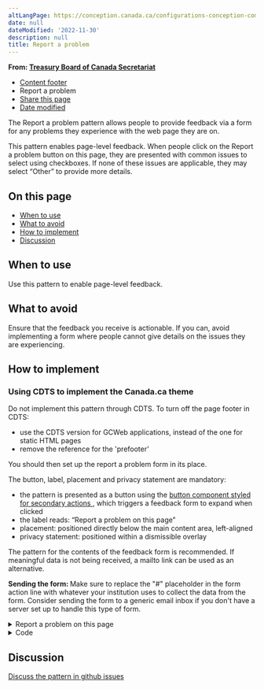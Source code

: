 ```yaml
---
altLangPage: https://conception.canada.ca/configurations-conception-communes/signaler-probleme.html
date: null
dateModified: '2022-11-30'
description: null
title: Report a problem
---
```



<div>
 <p class="gc-byline">
  <strong>
   From:
   <a href="https://www.canada.ca/en/treasury-board-secretariat.html">
    Treasury Board of Canada Secretariat
   </a>
  </strong>
  <div class="gc-stp-stp">
   <div class="row">
    <ul class="toc lst-spcd col-md-12">
     <li class="col-md-4 col-sm-6">
      <a class="list-group-item" href="site-footer-content.html">
       Content
						footer
      </a>
     </li>
     <li class="col-md-4 col-sm-6">
      <a class="list-group-item active">
       Report a problem
      </a>
     </li>
     <li class="col-md-4 col-sm-6">
      <a class="list-group-item" href="share-page.html">
       Share this page
      </a>
     </li>
     <li class="col-md-4 col-sm-6">
      <a class="list-group-item" href="date-modified.html">
       Date modified
      </a>
     </li>
    </ul>
   </div>
  </div>
  <p>
   The Report a problem pattern allows people to provide feedback via a form for any problems they experience with the
			web page they are on.
  </p>
  <p>
   This pattern enables page-level feedback. When people click on the Report a problem button on this page, they are
			presented with common issues to select using checkboxes. If none of these issues are applicable, they may select
			“Other” to provide more details.
  </p>
  <section>
   <h2>
    On this page
   </h2>
   <ul>
    <li>
     <a href="#when">
      When to use
     </a>
    </li>
    <li>
     <a href="#avoid">
      What to avoid
     </a>
    </li>
    <li>
     <a href="#how">
      How to implement
     </a>
    </li>
    <li>
     <a href="#discuss">
      Discussion
     </a>
    </li>
   </ul>
  </section>
  <section>
   <h2 id="when">
    When to use
   </h2>
   <p>
    Use this pattern to enable page-level feedback.
   </p>
  </section>
  <section>
   <h2 id="avoid">
    What to avoid
   </h2>
   <p>
    Ensure that the feedback you receive is actionable. If you can, avoid implementing a form where people cannot
				give details on the issues they are experiencing.
   </p>
  </section>
  <section>
   <h2 id="how">
    How to implement
   </h2>
   <section class="alert alert-warning">
    <h3>
     Using CDTS to implement the Canada.ca theme
    </h3>
    <p>
     Do not implement this pattern through CDTS. To turn off the page footer in CDTS:
    </p>
    <ul>
     <li>
      use the CDTS version for GCWeb applications, instead of the one for static HTML pages
     </li>
     <li>
      remove the reference for the 'prefooter'
     </li>
    </ul>
    <p>
     You should then set up the report a problem form in its place.
    </p>
   </section>
   <p>
    The button, label, placement and privacy statement are mandatory:
   </p>
   <ul>
    <li>
     the pattern is presented as a button using the
     <a href="./buttons.html">
      button component styled for secondary
						actions
     </a>
     , which triggers a feedback form to expand when clicked
    </li>
    <li>
     the label reads: “Report a problem on this page”
    </li>
    <li>
     placement: positioned directly below the main content area, left-aligned
    </li>
    <li>
     privacy statement: positioned within a dismissible overlay
    </li>
   </ul>
   <p>
    The pattern for the contents of the feedback form is recommended. If meaningful data is not being received, a
				mailto link can be used as an alternative.
   </p>
   <p>
    <b>
     Sending the form:
    </b>
    Make sure to replace the "#" placeholder in the form action line with whatever your
				institution uses to collect the data from the form. Consider sending the form to a generic email inbox if you
				don't have a server set up to handle this type of form.
   </p>
   <div class="pattern-demo mrgn-bttm-md">
    <div class="row">
     <div class="col-sm-6 col-md-5 col-lg-4">
      <details class="brdr-0">
       <summary class="btn btn-default text-center">
        Report a problem on this page
       </summary>
       <div class="well row">
        <div class="gc-rprt-prblm">
         <div class="gc-rprt-prblm-tggl">
          <form action="#" id="gc-rprt-prblm-form" method="post">
           <fieldset>
            <legend>
             <span class="field-name">
              Please select all that apply:
             </span>
            </legend>
            <div class="checkbox">
             <label for="problem1-demo">
              <input data-reveal="#broken" id="problem1-demo" name="problem" type="checkbox" value="Something is broken"/>
              Something is broken
             </label>
            </div>
            <div class="form-group hide" id="broken">
             <label for="problem1-demo-detail">
              Provide more details (optional):
             </label>
             <input class="form-control full-width" id="problem1-demo-detail" type="text"/>
            </div>
            <div class="checkbox">
             <label for="problem2-demo">
              <input data-reveal="#spelling" id="problem2-demo" name="problem" type="checkbox" value="It has spelling or grammar mistakes"/>
              It has spelling or grammar
														mistakes
             </label>
            </div>
            <div class="form-group hide" id="spelling">
             <label for="problem2-demo-detail">
              Provide more details (optional):
             </label>
             <input class="form-control full-width" id="problem2-demo-detail" type="text"/>
            </div>
            <div class="checkbox">
             <label for="problem3-demo">
              <input data-reveal="#wrong" id="problem3-demo" name="problem" type="checkbox" value="The information is wrong"/>
              The information is wrong
             </label>
            </div>
            <div class="form-group hide" id="wrong">
             <label for="problem3-demo-detail">
              Provide more details (optional):
             </label>
             <input class="form-control full-width" id="problem3-demo-detail" type="text"/>
            </div>
            <div class="checkbox">
             <label for="problem4-demo">
              <input data-reveal="#outdated" id="problem4-demo" name="problem" type="checkbox" value="The information is outdated"/>
              The information is outdated
             </label>
            </div>
            <div class="form-group hide" id="outdated">
             <label for="problem4-demo-detail">
              Provide more details (optional):
             </label>
             <input class="form-control full-width" id="problem4-demo-detail" type="text"/>
            </div>
            <div class="checkbox">
             <label for="problem5-demo">
              <input data-reveal="#find" id="problem5-demo" name="problem" type="checkbox" value="I can’t find what I’m looking for"/>
              I can’t find what I’m looking
														for
             </label>
            </div>
            <div class="form-group hide" id="find">
             <label for="problem5-demo-detail">
              Describe what you’re looking for (optional):
             </label>
             <input class="form-control full-width" id="problem5-demo-detail" type="text"/>
            </div>
            <div class="checkbox">
             <label for="problem6-demo">
              <input data-reveal="#confusing" id="problem6-demo" name="problem" type="checkbox" value="Other"/>
              Other
             </label>
            </div>
            <div class="form-group hide" id="confusing">
             <label for="problem6-demo-detail">
              Provide more details (optional):
             </label>
             <input class="form-control full-width" id="problem6-demo-detail" type="text"/>
            </div>
           </fieldset>
           <p>
            <a class="wb-lbx" href="#privacy-statement">
             Privacy statement
            </a>
           </p>
           <section class="mfp-hide modal-dialog modal-content overlay-def" id="privacy-statement">
            <header class="modal-header">
             <h2 class="modal-title">
              Privacy statement
             </h2>
            </header>
            <div class="modal-body">
             <p>
              Lorem ipsum dolor sit amet, consectetur adipiscing elit, sed do eiusmod tempor incididunt ut
														labore et dolore magna aliqua. Turp is egestas maecenas pharetra convallis posuere morbi leo
														urna.
             </p>
            </div>
           </section>
           <button class="btn btn-primary wb-toggle" data-toggle='{"stateOff": "hide", "stateOn": "show", "selector": ".gc-rprt-prblm-tggl"}' type="submit">
            Submit
           </button>
          </form>
         </div>
         <div class="gc-rprt-prblm-thnk gc-rprt-prblm-tggl hide">
          <h3>
           Thank you for your help!
          </h3>
          <p>
           You will not receive a reply. For enquiries, please
           <a href="https://www.canada.ca/en/contact.html">
            contact us
           </a>
           .
          </p>
         </div>
        </div>
       </div>
      </details>
     </div>
    </div>
   </div>
   <details>
    <summary>
     Code
    </summary>
    <pre class="prettyprint"><code>&lt;div class="row"&gt;
	 &lt;div class="col-sm-6 col-md-5 col-lg-4"&gt;
	  &lt;details class="brdr-0" open=""&gt;
	   &lt;summary class="btn btn-default text-center"&gt;Report a problem on this page&lt;/summary&gt;
	   &lt;div class="well row"&gt;
	    &lt;div class="gc-rprt-prblm"&gt;
	     &lt;div class="gc-rprt-prblm-tggl" id="wb-auto-7"&gt;
	      &lt;form action="#"&gt;
	       &lt;fieldset&gt;
	        &lt;legend&gt;&lt;span class="field-name"&gt;Please select all that apply: &lt;/span&gt;&lt;/legend&gt;
	        &lt;div class="checkbox"&gt;
	         &lt;label for="problem1"&gt;&lt;input type="checkbox" data-reveal="#broken" name="problem" value="Something is broken" id="problem1"&gt;Something is broken&lt;/label&gt;
	        &lt;/div&gt;
	        &lt;div class="form-group hide" id="broken"&gt;
	         &lt;label for="problem1-detail"&gt;Provide more details (optional):&lt;/label&gt;
	         &lt;input type="text" class="form-control full-width" id="problem1-detail"&gt;
	        &lt;/div&gt;
	        &lt;div class="checkbox"&gt;
	         &lt;label for="problem2"&gt;&lt;input type="checkbox" data-reveal="#spelling" name="problem" value="It has spelling or grammar mistakes" id="problem2"&gt;It has spelling or grammar mistakes&lt;/label&gt;
	        &lt;/div&gt;
	        &lt;div class="form-group hide" id="spelling"&gt;
	         &lt;label for="problem2-detail"&gt;Provide more details (optional):&lt;/label&gt;
	         &lt;input type="text" class="form-control full-width" id="problem2-detail"&gt;
	        &lt;/div&gt;
	        &lt;div class="checkbox"&gt;
	         &lt;label for="problem3"&gt;&lt;input type="checkbox" data-reveal="#wrong" name="problem" value="The information is wrong" id="problem3"&gt;The information is wrong&lt;/label&gt;
	        &lt;/div&gt;
	        &lt;div class="form-group hide" id="wrong"&gt;
	         &lt;label for="problem3-detail"&gt;Provide more details (optional):&lt;/label&gt;
	         &lt;input type="text" class="form-control full-width" id="problem3-detail"&gt;
	        &lt;/div&gt;
	        &lt;div class="checkbox"&gt;
	         &lt;label for="problem4"&gt;&lt;input type="checkbox" data-reveal="#outdated" name="problem" value="The information is outdated" id="problem4"&gt;The information is outdated&lt;/label&gt;
	        &lt;/div&gt;
	        &lt;div class="form-group hide" id="outdated"&gt;
	         &lt;label for="problem4-detail"&gt;Provide more details (optional):&lt;/label&gt;
	         &lt;input type="text" class="form-control full-width" id="problem4-detail"&gt;
	        &lt;/div&gt;
	        &lt;div class="checkbox"&gt;
	         &lt;label for="problem5"&gt;&lt;input type="checkbox" data-reveal="#find" name="problem" value="I can’t find what I’m looking for" id="problem5"&gt;I can’t find what I’m looking for&lt;/label&gt;
	        &lt;/div&gt;
	        &lt;div class="form-group hide" id="find"&gt;
	         &lt;label for="problem5-detail"&gt;Describe what you’re looking for (optional):&lt;/label&gt;
	         &lt;input type="text" class="form-control full-width" id="problem5-detail"&gt;
	        &lt;/div&gt;
	        &lt;div class="checkbox"&gt;
	         &lt;label for="problem6"&gt;&lt;input type="checkbox" data-reveal="#confusing" name="problem" value="Other" id="problem6"&gt;Other&lt;/label&gt;
	        &lt;/div&gt;
	        &lt;div class="form-group hide" id="confusing"&gt;
	         &lt;label for="problem6-detail"&gt;Provide more details (optional):&lt;/label&gt;
	         &lt;input type="text" class="form-control full-width" id="problem6-detail"&gt;
	        &lt;/div&gt;
	       &lt;/fieldset&gt;
	       &lt;button type="submit" class="btn btn-primary wb-toggle wb-init wb-toggle-inited" data-toggle="{&amp;quot;stateOff&amp;quot;: &amp;quot;hide&amp;quot;, &amp;quot;stateOn&amp;quot;: &amp;quot;show&amp;quot;, &amp;quot;selector&amp;quot;: &amp;quot;.gc-rprt-prblm-tggl&amp;quot;}" aria-controls="wb-auto-7 wb-auto-8"&gt;Submit&lt;/button&gt;
	      &lt;/form&gt;
	     &lt;/div&gt;
	     &lt;div class="gc-rprt-prblm-thnk gc-rprt-prblm-tggl hide" id="wb-auto-8"&gt;
	      &lt;h3&gt;Thank you for your help!&lt;/h3&gt;
	      &lt;p&gt;You will not receive a reply. For enquiries, please &lt;a href="https://www.canada.ca/en/contact.html"&gt;contact us&lt;/a&gt;.&lt;/p&gt;
	     &lt;/div&gt;
	    &lt;/div&gt;
	   &lt;/div&gt;
	  &lt;/details&gt;
	 &lt;/div&gt;
	&lt;/div&gt;</code></pre>
   </details>
  </section>
  <section>
   <h2 id="discuss">
    Discussion
   </h2>
   <p>
    <a href="https://github.com/canada-ca/design-system-systeme-conception/issues">
     Discuss the pattern in github
					issues
    </a>
   </p>
  </section>
 </p>
</div>




